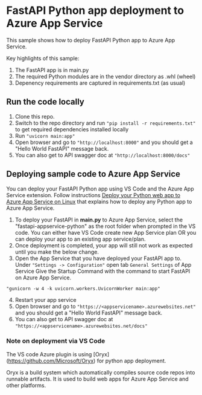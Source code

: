 # FastAPI Python app deployment to Azure App Service

This sample shows how to deploy FastAPI Python app to Azure App Service.

Key highlights of this sample:
1. The FastAPI app is in main.py
2. The required Python modules are in the vendor directory as .whl (wheel)
3. Depenency requirements are captured in requirements.txt (as usual)


## Run the code locally

1. Clone this repo. 
2. Switch to the repo directory and run `"pip install -r requirements.txt"` to get required dependencies installed locally
3. Run `"uvicorn main:app"`
4. Open browser and go to `"http://localhost:8000"` and you should get a "Hello World FastAPI" message back.
5. You can also get to API swagger doc at `"http://localhost:8000/docs"`


## Deploying sample code to Azure App Service
You can deploy your FastAPI Python app using VS Code and the Azure App Service extension. Follow instructions [Deploy your Python web app to Azure App Service on Linux](https://docs.microsoft.com/en-us/azure/developer/python/tutorial-deploy-app-service-on-linux-05) that explains how to deploy any Python app to Azure App Service. 

1. To deploy your FastAPI in **main.py** to Azure App Service, select the "fastapi-appservice-python" as the root folder when prompted in the VS code. You can either have VS Code create new App Service plan OR you can deploy your app to an existing app service/plan.
2. Once deployment is completed, your app will still not work as expected until you make the below change.
3. Open the App Service that you have deployed your FastAPI app to. Under `"Settings -> Configuration"` open tab `General Settings` of App Service
Give the Startup Command with the command to start FastAPI on Azure App Service.

`"gunicorn -w 4 -k uvicorn.workers.UvicornWorker main:app"`

4. Restart your app service
5. Open browser and go to `"https://<appservicename>.azurewebsites.net"` and you should get a "Hello World FastAPI" message back.
6. You can also get to API swagger doc at `"https://<appservicename>.azurewebsites.net/docs"`


### Note on deployment via VS Code

The VS code Azure plugin is using [Oryx] (https://github.com/Microsoft/Oryx) for python app deployment.

Oryx is a build system which automatically compiles source code repos into runnable artifacts. It is used to build web apps for Azure App Service and other platforms.

